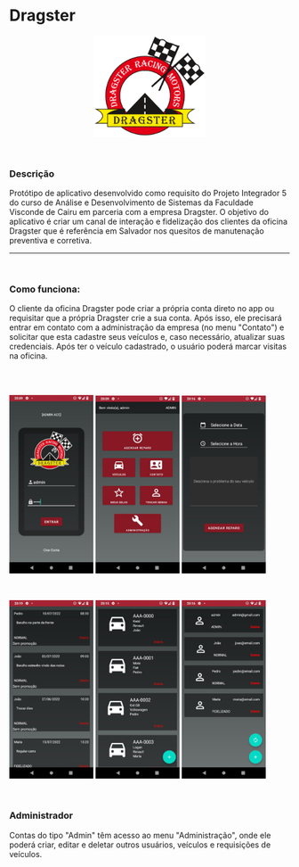 # Dragster
<p align="center">
  <img src="app/src/main/res/drawable-hdpi/dragster_logo_border.png" alt="Dragster" width="40%"/>
</p></br>
<h3>Descrição</h3>
<p>Protótipo de aplicativo desenvolvido como requisito do Projeto Integrador 5 do curso de Análise e Desenvolvimento de Sistemas da Faculdade Visconde de Cairu em parceria com a empresa Dragster. O objetivo do aplicativo é criar um canal de interação e fidelização dos clientes da oficina Dragster que é referência em Salvador nos quesitos de manutenação preventiva e corretiva.</p>
<hr></br>
<h3>Como funciona:</h3>
<p>O cliente da oficina Dragster pode criar a própria conta direto no app ou requisitar que a própria Dragster crie a sua conta. Após isso, ele precisará entrar em contato com a administração da empresa (no menu "Contato") e solicitar que esta cadastre seus veículos e, caso necessário, atualizar suas credenciais. Após ter o veículo cadastrado, o usuário poderá marcar visitas na oficina.</p></br></br>
<p float="left">
  <img src="examples/1.jpeg" width="30%">
  <img src="examples/2.jpeg" width="30%">
  <img src="examples/3.jpeg" width="30%">
</p></br>
<p float="left">
  <img src="examples/4.jpeg" width="30%">
  <img src="examples/5.jpeg" width="30%">
  <img src="examples/6.jpeg" width="30%">
</p></br>
<h3>Administrador</h3>
<p>Contas do tipo "Admin" têm acesso ao menu "Administração", onde ele poderá criar, editar e deletar outros usuários, veículos e requisições de veículos.</p>
